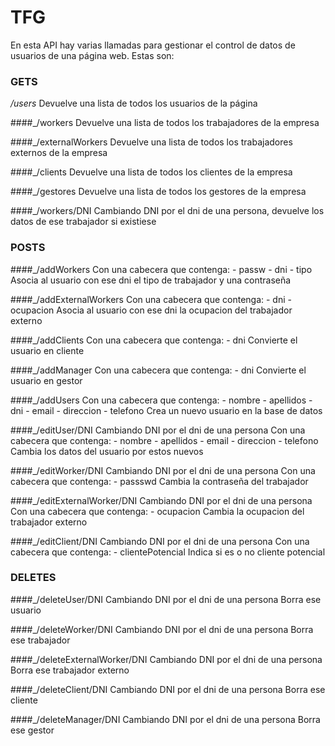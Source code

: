 # TFG
En esta API hay varias llamadas para gestionar el control de datos de usuarios de una página web. Estas son:

### GETS
*_/users_*
Devuelve una lista de todos los usuarios de la página

####_/workers
Devuelve una lista de todos los trabajadores de la empresa

####_/externalWorkers
Devuelve una lista de todos los trabajadores externos de la empresa

####_/clients
Devuelve una lista de todos los clientes de la empresa

####_/gestores
Devuelve una lista de todos los gestores de la empresa

####_/workers/DNI
Cambiando DNI por el dni de una persona, devuelve los datos de ese trabajador si existiese

### POSTS
####_/addWorkers
Con una cabecera que contenga: 
    - passw
    - dni
    - tipo
Asocia al usuario con ese dni el tipo de trabajador y una contraseña

####_/addExternalWorkers
Con una cabecera que contenga: 
    - dni
    - ocupacion
Asocia al usuario con ese dni la ocupacion del trabajador externo

####_/addClients
Con una cabecera que contenga: 
    - dni
Convierte el usuario en cliente

####_/addManager
Con una cabecera que contenga: 
    - dni
Convierte el usuario en gestor

####_/addUsers
Con una cabecera que contenga: 
    - nombre
    - apellidos
    - dni
    - email
    - direccion
    - telefono
Crea un nuevo usuario en la base de datos

####_/editUser/DNI
Cambiando DNI por el dni de una persona
Con una cabecera que contenga: 
    - nombre
    - apellidos
    - email
    - direccion
    - telefono
Cambia los datos del usuario por estos nuevos

####_/editWorker/DNI
Cambiando DNI por el dni de una persona
Con una cabecera que contenga: 
    - passswd
Cambia la contraseña del trabajador

####_/editExternalWorker/DNI
Cambiando DNI por el dni de una persona
Con una cabecera que contenga: 
    - ocupacion
Cambia la ocupacion del trabajador externo

####_/editClient/DNI
Cambiando DNI por el dni de una persona
Con una cabecera que contenga: 
    - clientePotencial
Indica si es o no cliente potencial

### DELETES
####_/deleteUser/DNI
Cambiando DNI por el dni de una persona
Borra ese usuario

####_/deleteWorker/DNI
Cambiando DNI por el dni de una persona
Borra ese trabajador

####_/deleteExternalWorker/DNI
Cambiando DNI por el dni de una persona
Borra ese trabajador externo

####_/deleteClient/DNI
Cambiando DNI por el dni de una persona
Borra ese cliente

####_/deleteManager/DNI
Cambiando DNI por el dni de una persona
Borra ese gestor
